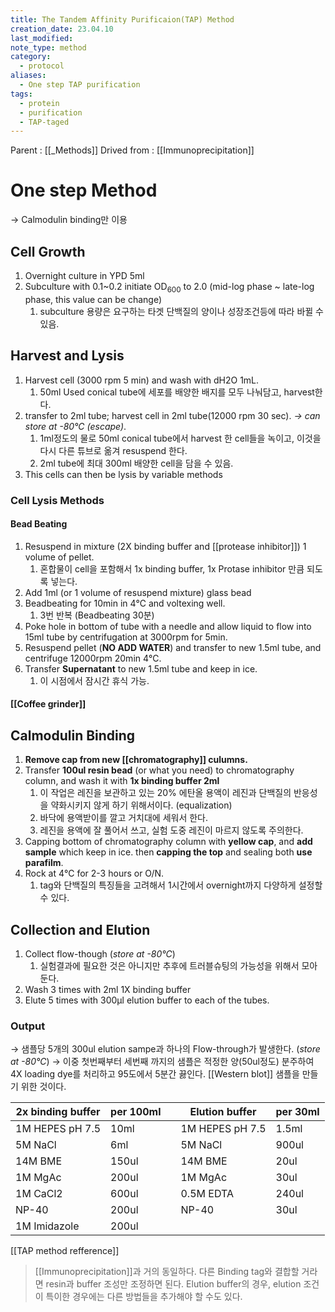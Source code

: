 ```yaml
---
title: The Tandem Affinity Purificaion(TAP) Method
creation_date: 23.04.10
last_modified: 
note_type: method
category:
  - protocol
aliases:
  - One step TAP purification
tags:
  - protein
  - purification
  - TAP-taged
---
```


Parent : [[_Methods]]
Drived from : [[Immunoprecipitation]]

# One step Method
→ Calmodulin binding만 이용

## Cell Growth
1. Overnight culture in YPD 5ml
2. Subculture with 0.1~0.2 initiate OD<sub>600</sub> to 2.0 (mid-log phase ~ late-log phase, this value can be change)
	1. subculture 용량은 요구하는 타겟 단백질의 양이나 성장조건등에 따라 바뀔 수 있음.

## Harvest and Lysis
1. Harvest cell (3000 rpm 5 min) and wash with dH2O 1mL.
	1. 50ml Used conical tube에 세포를 배양한 배지를 모두 나눠담고, harvest한다.
2. transfer to 2ml tube; harvest cell in 2ml tube(12000 rpm 30 sec). *→ can store at -80℃ (escape)*.
	1. 1ml정도의 물로 50ml conical tube에서 harvest 한 cell들을 녹이고, 이것을 다시 다른 튜브로 옮겨 resuspend 한다. 
	2. 2ml tube에 최대 300ml 배양한 cell을 담을 수 있음.
3. This cells can then be lysis by variable methods

### Cell Lysis Methods
#### Bead Beating
1. Resuspend in mixture (2X binding buffer and [[protease inhibitor]]) 1 volume of pellet.
	1. 혼합물이 cell을 포함해서 1x binding buffer, 1x Protase inhibitor 만큼 되도록 넣는다.
2. Add 1ml (or 1 volume of resuspend mixture) glass bead 
3. Beadbeating for 10min in 4℃ and voltexing well.
	1. 3번 반복 (Beadbeating 30분)
4. Poke hole in bottom of tube with a needle and allow liquid to flow into 15ml tube by centrifugation at 3000rpm for 5min.
5. Resuspend pellet (**NO ADD WATER**) and transfer to new 1.5ml tube, and centrifuge 12000rpm 20min 4℃.
6. Transfer **Supernatant** to new 1.5ml tube and keep in ice.
	1. 이 시점에서 잠시간 휴식 가능.

#### [[Coffee grinder]]

## Calmodulin Binding
1. **Remove cap from new [[chromatography]] culumns.**
2. Transfer **100ul resin bead** (or what you need) to chromatography column, and wash it with **1x binding buffer 2ml**
	1. 이 작업은 레진을 보관하고 있는 20% 에탄올 용액이 레진과 단백질의 반응성을 약화시키지 않게 하기 위해서이다. (equalization)
	2. 바닥에 용액받이를 깔고 거치대에 세워서 한다.
	3. 레진을 용액에 잘 풀어서 쓰고, 실험 도중 레진이 마르지 않도록 주의한다.
3. Capping bottom of chromatography column with **yellow cap**, and **add sample** which keep in ice. then **capping the top** and sealing both **use parafilm**.
4. Rock at 4℃ for 2-3 hours or O/N.
	1. tag와 단백질의 특징들을 고려해서 1시간에서 overnight까지 다양하게 설정할 수 있다.

## Collection and Elution
1. Collect flow-though (*store at -80℃*)
	1. 실험결과에 필요한 것은 아니지만 추후에 트러블슈팅의 가능성을 위해서 모아둔다.
2. Wash 3 times with 2ml 1X binding buffer
3. Elute 5 times with 300µl elution buffer to each of the tubes.

### Output
→ 샘플당 5개의 300ul elution sampe과 하나의 Flow-through가 발생한다. (*store at -80℃*)
→ 이중 첫번째부터 세번째 까지의 샘플은 적정한 양(50ul정도) 분주하여 4X loading dye를 처리하고 95도에서 5분간 끓인다. [[Western blot]] 샘플을 만들기 위한 것이다.


| 2x binding buffer | per 100ml |     | Elution buffer  | per 30ml |
| ----------------- | --------- | --- | --------------- | -------- |
| 1M HEPES pH 7.5   | 10ml      |     | 1M HEPES pH 7.5 | 1.5ml    |
| 5M NaCl           | 6ml       |     | 5M NaCl         | 900ul    |
| 14M BME           | 150ul     |     | 14M BME         | 20ul     |
| 1M MgAc           | 200ul     |     | 1M MgAc         | 30ul     |
| 1M CaCl2          | 600ul     |     | 0.5M EDTA       | 240ul    |
| NP-40             | 200ul     |     | NP-40           | 30ul     |
| 1M Imidazole      | 200ul     |     |                 |          |

[[TAP method refference]]

> [[Immunoprecipitation]]과 거의 동일하다.
> 다른 Binding tag와 결합할 거라면 resin과 buffer 조성만 조정하면 된다.
> Elution buffer의 경우, elution 조건이 특이한 경우에는 다른 방법들을 추가해야 할 수도 있다.